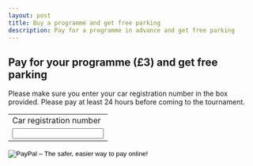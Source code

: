 ```yaml
---
layout: post
title: Buy a programme and get free parking
description: Pay for a programme in advance and get free parking
---
```


## Pay for your programme (£3) and get free parking

Please make sure you enter your car registration number in the box provided.
Please pay at least 24 hours before coming to the tournament.

<form target="paypal" action="https://www.paypal.com/cgi-bin/webscr" method="post">
<input type="hidden" name="cmd" value="_s-xclick">
<input type="hidden" name="hosted_button_id" value="63HYVBLPXHMGN">
<table>
<tr><td><input type="hidden" name="on0" value="Car registration number">Car registration number</td></tr><tr><td><input type="text" name="os0" maxlength="200"></td></tr>
</table>
<input type="image" src="https://www.paypalobjects.com/en_GB/i/btn/btn_cart_LG.gif" border="0" name="submit" alt="PayPal – The safer, easier way to pay online!">
<img alt="" border="0" src="https://www.paypalobjects.com/en_GB/i/scr/pixel.gif" width="1" height="1">
</form>
